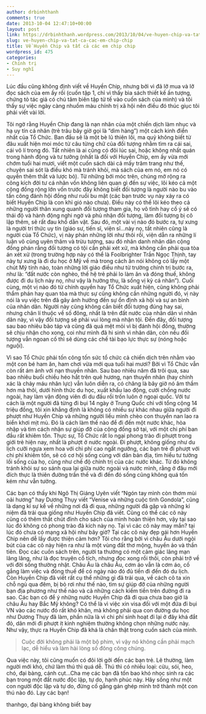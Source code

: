 ```yaml
---
author: drbinhthanh
comments: true
date: 2013-10-04 12:47:10+00:00
layout: post
link: https://drbinhthanh.wordpress.com/2013/10/04/ve-huyen-chip-va-tat-ca-cac-em-chip-chip/
slug: ve-huyen-chip-va-tat-ca-cac-em-chip-chip
title: Về Huyền Chip và tất cả các em chip chip
wordpress_id: 475
categories:
- Chính trị
- Suy nghĩ
---
```


Lúc đầu cũng không định viết về Huyền Chip, nhưng bởi vì đã lỡ mua và lỡ đọc sách của em ấy rồi (cuốn tập 1, chỉ vì thấy bìa sách thiết kế ấn tượng, chứng tỏ tác giả có chú tâm biên tập tử tế vào cuốn sách của mình) và tôi thấy sự việc ngày càng nhuốm màu chính trị xã hội nên điều đó thúc giục tôi phải viết vài lời.




Tôi ngờ rằng Huyền Chip đang là nạn nhân của một chiến dịch làm nhục và hạ uy tín cá nhân (trẻ trâu bây giờ gọi là “dìm hàng”) một cách kinh điển nhất của Tổ Chức. <!-- more -->Ban đầu sẽ là một bè lũ thiên lôi, ma quỷ không biết từ đâu xuất hiện moi móc từ câu từng chữ của đối tượng nhằm tìm ra cái sai, cái vô lí trong đó. Tất nhiên là ai cũng có đôi lúc sai, hoặc không nhất quán trong hành động và tư tưởng (nhất là đối với Huyền Chip, em ấy vừa mới chớm tuổi hai mươi, viết một cuốn sách dài cả mấy trăm trang như thế, chuyện sai sót là điều khó mà tránh khỏi, mà sách của em nó, em nó có quyền thêm thắt và lược bỏ). Từ những bới móc trên, chúng mở rộng ra công kích đời tư cá nhân vốn không liên quan gì đến sự việc, lôi kéo cả một cộng đồng rộng lớn vốn trước đây không biết đối tượng là người nào bu vào tấn công đánh hội đồng như ruồi bu mật (các bạn trước vụ này xảy ra có biết Huyền Chip là con khỉ gió nào chưa). Điều này có thể lôi kéo theo cả những người thân xung quanh đối tượng tham gia, họ vô tình hay cố ý sẽ có thái độ và hành động nghi ngờ và phủ nhận đối tượng, làm đối tượng bị cô lập thêm, sẽ rất đau khổ dằn vặt. Sau đó, một vài vị nào đó bước ra, tự xưng là người trí thức uy tín (giáo sư, tiến sĩ, viện sĩ…này nọ, tất nhiên cũng là người của Tổ Chức), vị này phán những lời như thôi rồi, viện dẫn ra những lí luận vô cùng uyên thâm và trừu tượng, sau đó nhân danh nhân dân cộng đồng phán rẳng đối tượng có tội cần phải xét xử, mà không cần phải qua tòa án xét xử (trong trường hợp này có thể là Foolbrighter Trần Ngọc Thịnh, tay này tự xưng là đi du học ở Mỹ về mà trong cách ăn nói không có lấy một chút Mỹ tính nào, toàn những lời giáo điều như từ trường chính trị bước ra, như là: “đất nước còn nghèo, thế hệ trẻ phải lo làm ăn và đóng thuế, không được đi du lịch này nọ, như vậy là hưởng thụ, là sống vị kỷ cá nhân”). Cuối cùng, một vị nào đó từ chính quyền hay Tổ Chức xuất hiện, cũng không phải thẩm phán hay quan tòa mà thực sự cũng không cần những người đó, vị này nói là vụ việc trên đã gây ảnh hưởng đến sự ổn định xã hội và sự an bình của nhân dân. Người này cũng không cần biết đối tượng đúng hay sai, nhưng chân lí thuộc về số đông, nhất là trên đất nước của nhân dân vì nhân dân này, vì vậy đối tượng sẽ phải vui lòng mà nhận tội. Đến đây, đối tượng sau bao nhiêu bão táp và cũng đã quá mệt mỏi vì bị đánh hội đồng, thường sẽ chịu nhận cho xong, coi như mình đã hi sinh vì nhân dân, còn nếu đối tượng vẫn ngoan cố thì sẽ dùng các chế tài bạo lực thực sự (nóng hoặc nguội).




Vì sao Tổ Chức phải tốn công tốn sức tổ chức cả chiến dịch trên nhằm vào một con bé ham ăn, ham chơi vừa mới qua tuổi hai mươi? Bởi vì Tổ Chức vẫn còn rất ám ảnh với nạn thuyền nhân. Sau bao nhiêu năm đã trôi qua, sau bao nhiêu buổi chiều héo hắt trên quê hương, nạn thuyền nhân (hay chính xác là chảy máu nhân lực) vẫn luôn diễn ra, có chăng là bây giờ nó âm thầm hơn mà thôi, dưới hình thức du học, xuất khẩu lao động, cưới chồng nước ngoài, hay làm vận động viên đi du đấu rồi trốn luôn ở ngoại quốc. Với tư cách là một người đã từng đi bụi 14 ngày ở Trung Quốc chỉ với tổng cộng 14 triệu đồng, tôi xin khẳng định là không có nhiều sự khác nhau giữa người đi phượt như Huyền Chip và những người liều mình chèo con thuyền nan lao ra biển khơi mịt mù. Đó là cách làm thế nào để đi đến một nước khác, hòa nhập và tìm cách nhận sự giúp đỡ của cộng đồng sở tại, với một chi phí ban đầu rất khiêm tốn. Thực sự, Tổ Chức rất lo ngại phong trào đi phượt trong giới trẻ hiện nay, nhất là phượt ở nước ngoài. Đi phượt, không giống như du lịch cưỡi ngựa xem hoa với chi phí cao ngất ngưỡng, các bạn trẻ đi phượt với chi phí khiêm tốn, sẽ có cơ hội sống cùng với dân bản địa, tìm hiểu tư tưởng lối sống của họ, cũng như chế độ chính trị của các nước khác. Từ đó không tránh khỏi sự so sánh qua lại giữa nước ngoài và nước mình, rằng ở đâu mới đích thực là thiên đường trần thế và đi đến đó sống cũng không quá tốn kém như vẫn tưởng.




Các bạn có thấy khi Ngô Thị Giáng Uyên viết “Ngón tay mình còn thơm mùi oải hương” hay Dương Thụy viết “Venise và những cuộc tình Gondola”, cũng là dạng kí sự kể về những nơi đã đi qua, những người đã gặp và những kỉ niệm đã trải qua giống như Huyền Chip đã viết. Cũng có thể các cô này cũng có thêm thắt chút đỉnh cho sách của mình hoàn thiện hơn, vậy tại sao lúc đó không có phong trào đả kích này nọ. Tại vì các cô này may mắn? tại lúc đó chưa có mạng xã hội như bây giờ? Tại các cô này đẹp gái hơn Huyền Chip nên dễ lấy được thiện cảm hơn? Tôi cho rằng bởi vì châu Âu dưới ngòi bút của các cô này hiện ra như là một vùng đất thơ mộng, huyền ảo và thần tiên. Đọc các cuốn sách trên, người ta thường có một cảm giác lãng mạn lâng lâng, như là đọc truyện cổ tích, nhưng đọc xong rồi thôi, còn phải trở về với đời sống thường nhật. Châu Âu là châu Âu, cơm áo vẫn là cơm áo, cố gắng làm việc và đóng thuế để có ngày nào đó đủ tiền đi đến đó du lịch. Còn Huyền Chip đã viết rất cụ thể những gì đã trải qua, về cách cô ta xin chỗ ngủ qua đêm, bị bỏ rơi như thế nào, tìm sự giúp đỡ của những người bạn địa phương như thế nào và cả những cách kiếm tiền trên đường đi ra sao. Các bạn có để ý những nước Huyền Chip đã đi qua chưa bao giờ là châu Âu hay Bắc Mỹ không? Có thể là vì việc xin visa đối với một đứa đi bụi VN vào các nước đó rất khó khăn, mà không phải qua con đường du học như Dương Thụy đã làm, phần nữa là vì chi phí sinh hoạt đi lại ở đây khá đắt đỏ, dân mới đi phượt ít kinh nghiệm thường không chọn những nước này. Như vậy, thực ra Huyền Chip đã khá là chân thật trong cuốn sách của mình.





<blockquote>Cuộc đời không phải là một bộ phim, vì vậy nó không cần phải mạch lạc, dễ hiểu và làm hài lòng số đông công chúng.</blockquote>




Qua việc này, tôi cũng muốn có đôi lời gởi đến các bạn trẻ. Lẽ thường, làm người mới khó, chứ làm thú thì quá dễ. Thú thì có nhiều loại: cừu, sói, heo, chó, đại bàng, cánh cụt…Cha mẹ các bạn đã tốn bao khó nhọc sinh ra các bạn trong một đất nước độc lập, tự do, hạnh phúc này. Hãy sống như một con người độc lập và tự do, đừng cố gắng gán ghép mình trở thành một con thú nào đó. Lạy các bạn!




thanhgo, đại bàng không biết bay
